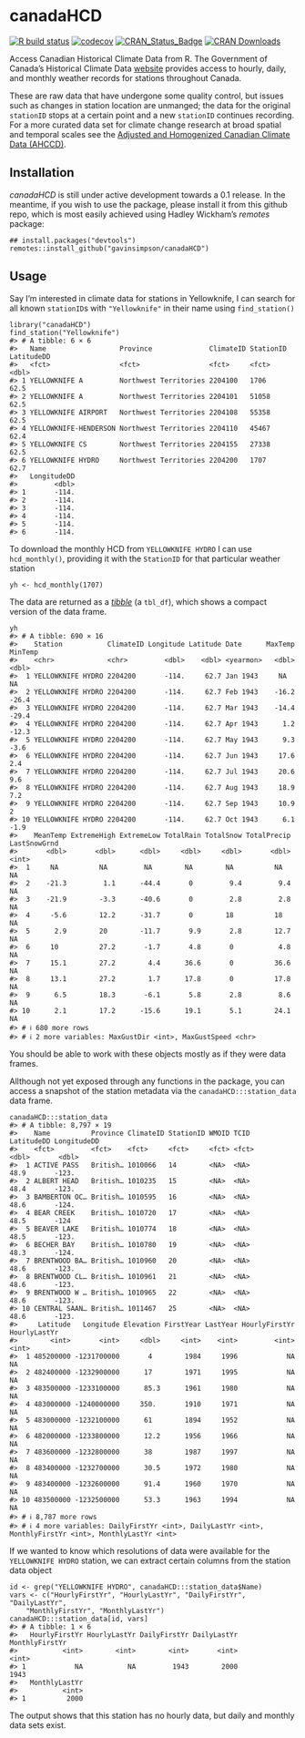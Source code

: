 # canadaHCD

<!-- badges: start -->

[![R build
status](https://github.com/gavinsimpson/canadaHCD/workflows/R-CMD-check/badge.svg)](https://github.com/gavinsimpson/canadaHCD/actions)
[![codecov](https://codecov.io/gh/gavinsimpson/canadaHCD/branch/main/graph/badge.svg?token=vDjUqs13Fb)](https://app.codecov.io/gh/gavinsimpson/canadaHCD)
[![CRAN\_Status\_Badge](https://www.r-pkg.org/badges/version/canadaHCD)](https://cran.r-project.org/package=canadaHCD)
[![CRAN
Downloads](https://cranlogs.r-pkg.org/badges/grand-total/canadaHCD)](https://cran.r-project.org/package=canadHCD)
<!-- badges: end -->

Access Canadian Historical Climate Data from R. The Government of
Canada’s Historical Climate Data
[website](http://climate.weather.gc.ca/index_e.html) provides access to
hourly, daily, and monthly weather records for stations throughout
Canada.

These are raw data that have undergone some quality control, but issues
such as changes in station location are unmanged; the data for the
original `stationID` stops at a certain point and a new `stationID`
continues recording. For a more curated data set for climate change
research at broad spatial and temporal scales see the [Adjusted and
Homogenized Canadian Climate Data
(AHCCD)](http://ec.gc.ca/dccha-ahccd/default.asp?lang=En&n=B1F8423A-1).

## Installation

*canadaHCD* is still under active development towards a 0.1 release. In
the meantime, if you wish to use the package, please install it from
this github repo, which is most easily achieved using Hadley Wickham’s
*remotes* package:

    ## install.packages("devtools")
    remotes::install_github("gavinsimpson/canadaHCD")

## Usage

Say I’m interested in climate data for stations in Yellowknife, I can
search for all known `stationID`s with `"Yellowknife"` in their name
using `find_station()`

    library("canadaHCD")
    find_station("Yellowknife")
    #> # A tibble: 6 × 6
    #>   Name                  Province              ClimateID StationID LatitudeDD
    #>   <fct>                 <fct>                 <fct>     <fct>          <dbl>
    #> 1 YELLOWKNIFE A         Northwest Territories 2204100   1706            62.5
    #> 2 YELLOWKNIFE A         Northwest Territories 2204101   51058           62.5
    #> 3 YELLOWKNIFE AIRPORT   Northwest Territories 2204108   55358           62.5
    #> 4 YELLOWKNIFE-HENDERSON Northwest Territories 2204110   45467           62.4
    #> 5 YELLOWKNIFE CS        Northwest Territories 2204155   27338           62.5
    #> 6 YELLOWKNIFE HYDRO     Northwest Territories 2204200   1707            62.7
    #>   LongitudeDD
    #>         <dbl>
    #> 1       -114.
    #> 2       -114.
    #> 3       -114.
    #> 4       -114.
    #> 5       -114.
    #> 6       -114.

To download the monthly HCD from `YELLOWKNIFE HYDRO` I can use
`hcd_monthly()`, providing it with the `StationID` for that particular
weather station

    yh <- hcd_monthly(1707)

The data are returned as a
[*tibble*](https://cran.r-project.org/web/packages/tibble/vignettes/tibble.html)
(a `tbl_df`), which shows a compact version of the data frame.

    yh
    #> # A tibble: 690 × 16
    #>    Station           ClimateID Longitude Latitude Date      MaxTemp MinTemp
    #>    <chr>             <chr>         <dbl>    <dbl> <yearmon>   <dbl>   <dbl>
    #>  1 YELLOWKNIFE HYDRO 2204200       -114.     62.7 Jan 1943     NA      NA  
    #>  2 YELLOWKNIFE HYDRO 2204200       -114.     62.7 Feb 1943    -16.2   -26.4
    #>  3 YELLOWKNIFE HYDRO 2204200       -114.     62.7 Mar 1943    -14.4   -29.4
    #>  4 YELLOWKNIFE HYDRO 2204200       -114.     62.7 Apr 1943      1.2   -12.3
    #>  5 YELLOWKNIFE HYDRO 2204200       -114.     62.7 May 1943      9.3    -3.6
    #>  6 YELLOWKNIFE HYDRO 2204200       -114.     62.7 Jun 1943     17.6     2.4
    #>  7 YELLOWKNIFE HYDRO 2204200       -114.     62.7 Jul 1943     20.6     9.6
    #>  8 YELLOWKNIFE HYDRO 2204200       -114.     62.7 Aug 1943     18.9     7.2
    #>  9 YELLOWKNIFE HYDRO 2204200       -114.     62.7 Sep 1943     10.9     2  
    #> 10 YELLOWKNIFE HYDRO 2204200       -114.     62.7 Oct 1943      6.1    -1.9
    #>    MeanTemp ExtremeHigh ExtremeLow TotalRain TotalSnow TotalPrecip LastSnowGrnd
    #>       <dbl>       <dbl>      <dbl>     <dbl>     <dbl>       <dbl>        <int>
    #>  1     NA          NA         NA        NA        NA          NA             NA
    #>  2    -21.3         1.1      -44.4       0         9.4         9.4           NA
    #>  3    -21.9        -3.3      -40.6       0         2.8         2.8           NA
    #>  4     -5.6        12.2      -31.7       0        18          18             NA
    #>  5      2.9        20        -11.7       9.9       2.8        12.7           NA
    #>  6     10          27.2       -1.7       4.8       0           4.8           NA
    #>  7     15.1        27.2        4.4      36.6       0          36.6           NA
    #>  8     13.1        27.2        1.7      17.8       0          17.8           NA
    #>  9      6.5        18.3       -6.1       5.8       2.8         8.6           NA
    #> 10      2.1        17.2      -15.6      19.1       5.1        24.1           NA
    #> # ℹ 680 more rows
    #> # ℹ 2 more variables: MaxGustDir <int>, MaxGustSpeed <chr>

You should be able to work with these objects mostly as if they were
data frames.

Allthough not yet exposed through any functions in the package, you can
access a snapshot of the station metadata via the
`canadaHCD:::station_data` data frame.

    canadaHCD:::station_data
    #> # A tibble: 8,797 × 19
    #>    Name          Province ClimateID StationID WMOID TCID  LatitudeDD LongitudeDD
    #>    <fct>         <fct>    <fct>     <fct>     <fct> <fct>      <dbl>       <dbl>
    #>  1 ACTIVE PASS   British… 1010066   14        <NA>  <NA>        48.9       -123.
    #>  2 ALBERT HEAD   British… 1010235   15        <NA>  <NA>        48.4       -123.
    #>  3 BAMBERTON OC… British… 1010595   16        <NA>  <NA>        48.6       -124.
    #>  4 BEAR CREEK    British… 1010720   17        <NA>  <NA>        48.5       -124 
    #>  5 BEAVER LAKE   British… 1010774   18        <NA>  <NA>        48.5       -123.
    #>  6 BECHER BAY    British… 1010780   19        <NA>  <NA>        48.3       -124.
    #>  7 BRENTWOOD BA… British… 1010960   20        <NA>  <NA>        48.6       -123.
    #>  8 BRENTWOOD CL… British… 1010961   21        <NA>  <NA>        48.6       -123.
    #>  9 BRENTWOOD W … British… 1010965   22        <NA>  <NA>        48.6       -123.
    #> 10 CENTRAL SAAN… British… 1011467   25        <NA>  <NA>        48.6       -123.
    #>     Latitude   Longitude Elevation FirstYear LastYear HourlyFirstYr HourlyLastYr
    #>        <int>       <int>     <dbl>     <int>    <int>         <int>        <int>
    #>  1 485200000 -1231700000       4        1984     1996            NA           NA
    #>  2 482400000 -1232900000      17        1971     1995            NA           NA
    #>  3 483500000 -1233100000      85.3      1961     1980            NA           NA
    #>  4 483000000 -1240000000     350.       1910     1971            NA           NA
    #>  5 483000000 -1232100000      61        1894     1952            NA           NA
    #>  6 482000000 -1233800000      12.2      1956     1966            NA           NA
    #>  7 483600000 -1232800000      38        1987     1997            NA           NA
    #>  8 483400000 -1232700000      30.5      1972     1980            NA           NA
    #>  9 483400000 -1232600000      91.4      1960     1970            NA           NA
    #> 10 483500000 -1232500000      53.3      1963     1994            NA           NA
    #> # ℹ 8,787 more rows
    #> # ℹ 4 more variables: DailyFirstYr <int>, DailyLastYr <int>, MonthlyFirstYr <int>, MonthlyLastYr <int>

If we wanted to know which resolutions of data were available for the
`YELLOWKNIFE HYDRO` station, we can extract certain columns from the
station data object

    id <- grep("YELLOWKNIFE HYDRO", canadaHCD:::station_data$Name)
    vars <- c("HourlyFirstYr", "HourlyLastYr", "DailyFirstYr", "DailyLastYr",
        "MonthlyFirstYr", "MonthlyLastYr")
    canadaHCD:::station_data[id, vars]
    #> # A tibble: 1 × 6
    #>   HourlyFirstYr HourlyLastYr DailyFirstYr DailyLastYr MonthlyFirstYr
    #>           <int>        <int>        <int>       <int>          <int>
    #> 1            NA           NA         1943        2000           1943
    #>   MonthlyLastYr
    #>           <int>
    #> 1          2000

The output shows that this station has no hourly data, but daily and
monthly data sets exist.
